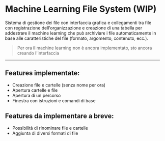 # Machine Learning File System (WIP)
Sistema di gestione dei file con interfaccia grafica e collegamenti tra file
con registrazione dell'organizzazione e creazione di una tabella per addestrare
il machine learning che può archiviare i file automaticamente in base alle
caratteristiche del file (formato, argomento, contenuto, ecc.).

>Per ora il machine learning non è ancora implementato, sto ancora creando l'interfaccia

---

## Features implementate:
* Creazione file e cartelle (senza nome per ora)
* Apertura cartelle e file
* Apertura di un percorso
* Finestra con istruzioni e comandi di base

## Features da implementare a breve:
* Possibilità di rinominare file e cartelle
* Aggiunta di diversi formati di file
